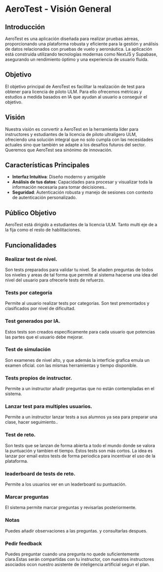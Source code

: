 # AeroTest - Visión General

## Introducción

AeroTest es una aplicación diseñada para realizar pruebas aéreas, proporcionando una plataforma robusta y eficiente para la gestión y análisis de datos relacionados con pruebas de vuelo y aeronáutica. La aplicación está construida utilizando tecnologías modernas como NextJS y Supabase, asegurando un rendimiento óptimo y una experiencia de usuario fluida.

## Objetivo

El objetivo principal de AeroTest es facilitar la realización de test para obtener para licencia de piloto ULM. Para ello ofrecemos métricas y estudios a medida basados en IA que ayudan al usuario a conseguir el objetivo.

## Visión

Nuestra visión es convertir a AeroTest en la herramienta líder para instructores y estudiantes de la licencia de piloto ultraligero ULM, ofreciendo una solución integral que no solo cumpla con las necesidades actuales sino que también se adapte a los desafíos futuros del sector. Queremos que AeroTest sea sinónimo de innovación.

## Características Principales

- **Interfaz Intuitiva**: Diseño moderno y amigable
- **Análisis de tus datos**: Capacidades para procesar y visualizar toda la información necesaria para tomar deicisiones..
- **Seguridad**: Autenticación robusta y manejo de sesiones con contexto de autenticación personalizado.

## Público Objetivo

AeroTest está dirigido a estudiantes de la licencia ULM. Tanto multi eje de a la fija como el resto de habilitaciones.

## Funcionalidades

### Realizar test de nivel.

Son tests preparados para validar tu nivel. Se añaden preguntas de todos los niveles y areas de tal forma que permite al sistema hacerse una idea del nivel del usuario para ofrecerle tests de refuerzo.

### Tests por categoría

Permite al usuario realizar tests por categorías. Son test premontados y clasificados por nivel de dificultad.

### Test generados por IA.

Estos tests son creados específicamente para cada usuario que potencias las partes que el usuario debe mejorar.

### Test de simulación

Son examenes de nivel alto, y que además la interficie grafica emula un examen oficial. con las mismas herramientas y tiempo disponible.

### Tests propios de instructor.

Permite a un instructor añadir preguntas que no están contempladas en el sistema.

### Lanzar test para multiples usuarios.

Permite a un instructor lanzar tests a sus alumnos ya sea para preparar una clase, hacer seguimiento..

### Test de reto.

Son tests que se lanzan de forma abierta a todo el mundo donde se valora la puntuación y tambien el tiempo. Estos tests son más cortos. La idea es lanzar por email estos tests de forma periodica para incentivar el uso de la plataforma.

### leaderboard de tests de reto.

Permite a los usuarios ver en un leaderboard su puntuación.

### Marcar preguntas

El sistema permite marcar preguntas y revisarlas posteriormente.

### Notas

Puedes añadir observaciones a las preguntas. y consultarlas despues.

### Pedir feedback

Puedes preguntar cuando una pregunta no quede suficientemente clara.Estas serán compartidas con tu instructor, con nuestros instructores asociados ocon nuestro asistente de inteligencia artificial segun el plan.

